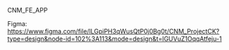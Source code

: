 CNM_FE_APP

Figma: https://www.figma.com/file/lLGpiPH3qWusQtP0j0Bg0t/CNM_ProjectCK?type=design&node-id=102%3A113&mode=design&t=lGUVuZ1OqqAtfeju-1
